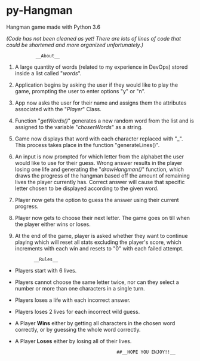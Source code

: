 # py-Hangman
Hangman game made with Python 3.6

*(Code has not been cleaned as yet! There are lots of lines of code that could be shortened and more organized unfortunately.)*

               __About__

1. A large quantity of words (related to my experience in DevOps) stored inside a list called "*words*".

1. Application begins by asking the user if they would like to play the game, prompting the user to enter options "y" or "n".

1. App now asks the user for their name and assigns them the attributes associated with the "*Player*" Class.

1. Function "*getWords()*" generates a new random word from the list and is assigned to the variable "*chosenWords*" as a string.

1. Game now displays that word with each character replaced with "_". This process takes place in the function "generateLines()".

1. An input is now prompted for which letter from the alphabet the user would like to use for their guess. Wrong answer results in the player losing one life and generating the "*drawHangman()*" function, which draws the progress of the hangman based off the amount of remaining lives the player currently has. Correct answer will cause that specific letter chosen to be displayed according to the given word.

1. Player now gets the option to guess the answer using their current progress.

1. Player now gets to choose their next letter. The game goes on till when the player either wins or loses.

1. At the end of the game, player is asked whether they want to continue playing which will reset all stats excluding the player's score, which increments with each win and resets to "0" with  each failed attempt.



              __Rules__

* Players start with 6 lives.

* Players cannot choose the same letter twice, nor can they select a number or more than one characters in a single turn.

* Players loses a life with each incorrect answer.

* Players loses 2 lives for each incorrect wild guess.

* A Player **Wins** either by getting all characters in the chosen word correctly, or by guessing the whole word correctly.

* A Player **Loses** either by losing all of their lives.


                                            ##__HOPE YOU ENJOY!!__
